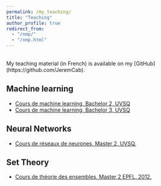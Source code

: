 ```yaml
---
permalink: /my_teaching/
title: "Teaching"
author_profile: true
redirect_from: 
  - "/nmp/"
  - "/nmp.html"
---
```



<br>
My teaching material (in French) is available on my [GitHub](https://github.com/JeremCab).



Machine learning
----------------

* [Cours de machine learning, Bachelor 2, UVSQ](https://github.com/JeremCab/MethodesOptimisationBUT)
* [Cours de machine learning, Bachelor 3, UVSQ](https://github.com/JeremCab/ModelisationMathBUT)


Neural Networks
---------------

* [Cours de réseaux de neurones, Master 2, UVSQ.](https://github.com/JeremCab/ReseauxDeNeuronesM2AMIS)


Set Theory
----------

* [Cours de théorie des ensembles, Master 2 EPFL, 2012.](https://github.com/JeremCab/SetTheory)